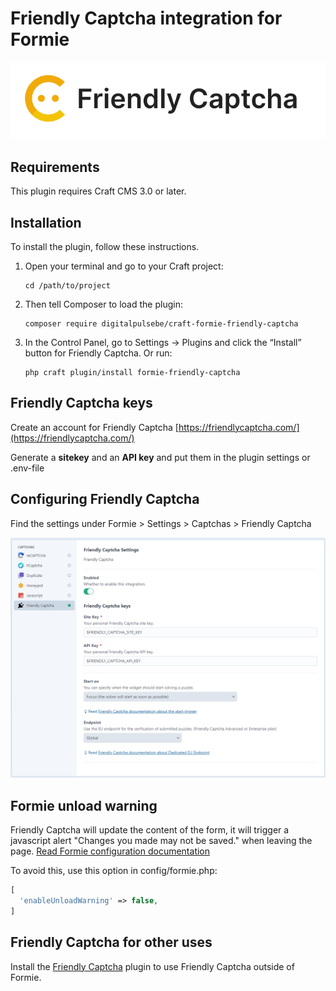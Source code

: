 # Friendly Captcha integration for Formie

![Screenshot](resources/img/logo_friendly_captcha.png)

## Requirements

This plugin requires Craft CMS 3.0 or later.

## Installation

To install the plugin, follow these instructions.

1. Open your terminal and go to your Craft project:

       cd /path/to/project

2. Then tell Composer to load the plugin:

       composer require digitalpulsebe/craft-formie-friendly-captcha

3. In the Control Panel, go to Settings → Plugins and click the “Install” button for Friendly Captcha. Or run:

       php craft plugin/install formie-friendly-captcha

## Friendly Captcha keys

Create an account for Friendly Captcha [https://friendlycaptcha.com/](https://friendlycaptcha.com/)

Generate a **sitekey** and an **API key** and put them in the plugin settings or .env-file

## Configuring Friendly Captcha

Find the settings under Formie > Settings > Captchas > Friendly Captcha

![Screenshot](resources/img/screenshot_settings.png)

## Formie unload warning

Friendly Captcha will update the content of the form, 
it will trigger a javascript alert "Changes you made may not be saved." when leaving the page.
[Read Formie configuration documentation](https://verbb.io/craft-plugins/formie/docs/get-started/configuration)

To avoid this, use this option in config/formie.php:

```php
[ 
  'enableUnloadWarning' => false,
]
```

## Friendly Captcha for other uses

Install the [Friendly Captcha](https://github.com/digitalpulsebe/craft-friendly-captcha) plugin to use Friendly Captcha outside of Formie.
